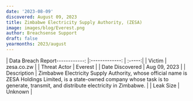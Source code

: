 ```yaml
---
date: '2023-08-09'
discovered: August 09, 2023
title: Zimbabwe Electricity Supply Authority, (ZESA)
image: images/blog/Everest.png
author: Breachsense Support
draft: false
yearmonths: 2023/august
---
```


| Data Breach Report------------:     |:-------------:    | :-----:|
| Victim      | zesa.co.zw      | 
| Threat Actor      | Everest      | 
| Date Discovered      | Aug 09, 2023      | 
| Description      | Zimbabwe Electricity Supply Authority, whose official name is ZESA Holdings Limited, is a state-owned company whose task is to generate, transmit, and distribute electricity in Zimbabwe.      | 
| Leak Size      | Unknown      | 

